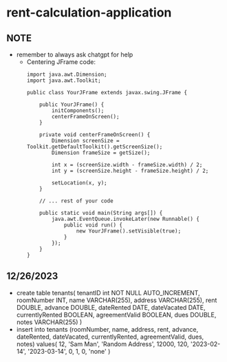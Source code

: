 # rent-calculation-application

## NOTE

- remember to always ask chatgpt for help
    - Centering JFrame code:
        ```
        import java.awt.Dimension;
        import java.awt.Toolkit;

        public class YourJFrame extends javax.swing.JFrame {

            public YourJFrame() {
                initComponents();
                centerFrameOnScreen();
            }

            private void centerFrameOnScreen() {
                Dimension screenSize = Toolkit.getDefaultToolkit().getScreenSize();
                Dimension frameSize = getSize();

                int x = (screenSize.width - frameSize.width) / 2;
                int y = (screenSize.height - frameSize.height) / 2;

                setLocation(x, y);
            }

            // ... rest of your code

            public static void main(String args[]) {
                java.awt.EventQueue.invokeLater(new Runnable() {
                    public void run() {
                        new YourJFrame().setVisible(true);
                    }
                });
            }
        }

        ```

## 12/26/2023
- create table tenants(
    tenantID int NOT NULL AUTO_INCREMENT,
    roomNumber INT,
    name VARCHAR(255),
    address VARCHAR(255),
    rent DOUBLE,
    advance DOUBLE,
    dateRented DATE, 
    dateVacated DATE, 
    currentlyRented BOOLEAN,
    agreementValid BOOLEAN,
    dues DOUBLE,
    notes VARCHAR(255)
)
- insert into tenants 
(roomNumber, name, address, rent, advance, dateRented, dateVacated, currentlyRented, agreementValid, dues, notes)
values(
    12,
    'Sam Man',
    'Random Address',
    12000,
    120,
    '2023-02-14', 
    '2023-03-14', 
    0,
    1,
    0,
    'none'
)